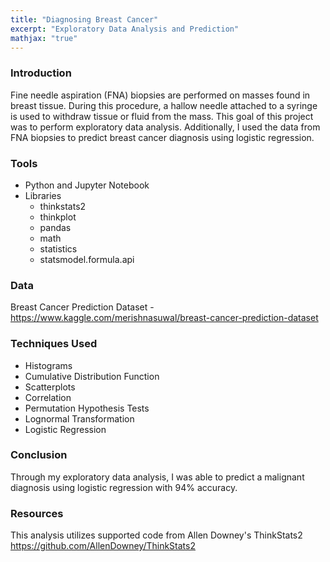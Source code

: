 ```yaml
---
title: "Diagnosing Breast Cancer"
excerpt: "Exploratory Data Analysis and Prediction"
mathjax: "true"
---
```


### Introduction
Fine needle aspiration (FNA) biopsies are performed on masses found in breast tissue. During this procedure, a hallow needle attached to a syringe is used to withdraw tissue or fluid from the mass. This goal of this project was to perform exploratory data analysis. Additionally, I used the data from FNA biopsies to predict breast cancer diagnosis using logistic regression.

### Tools
* Python and Jupyter Notebook 
* Libraries
  * thinkstats2
  * thinkplot
  * pandas
  * math
  * statistics
  * statsmodel.formula.api

### Data
Breast Cancer Prediction Dataset - https://www.kaggle.com/merishnasuwal/breast-cancer-prediction-dataset

### Techniques Used
* Histograms
* Cumulative Distribution Function
* Scatterplots
* Correlation
* Permutation Hypothesis Tests
* Lognormal Transformation
* Logistic Regression

### Conclusion
Through my exploratory data analysis, I was able to predict a malignant diagnosis using logistic regression with 94% accuracy. 

### Resources
This analysis utilizes supported code from Allen Downey's ThinkStats2 https://github.com/AllenDowney/ThinkStats2
